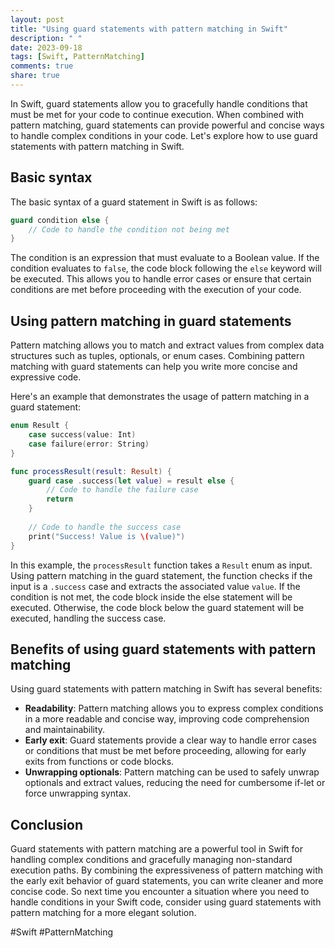 ```yaml
---
layout: post
title: "Using guard statements with pattern matching in Swift"
description: " "
date: 2023-09-18
tags: [Swift, PatternMatching]
comments: true
share: true
---
```


In Swift, guard statements allow you to gracefully handle conditions that must be met for your code to continue execution. When combined with pattern matching, guard statements can provide powerful and concise ways to handle complex conditions in your code. Let's explore how to use guard statements with pattern matching in Swift.

## Basic syntax

The basic syntax of a guard statement in Swift is as follows:

```swift
guard condition else {
    // Code to handle the condition not being met
}
```

The condition is an expression that must evaluate to a Boolean value. If the condition evaluates to `false`, the code block following the `else` keyword will be executed. This allows you to handle error cases or ensure that certain conditions are met before proceeding with the execution of your code.

## Using pattern matching in guard statements

Pattern matching allows you to match and extract values from complex data structures such as tuples, optionals, or enum cases. Combining pattern matching with guard statements can help you write more concise and expressive code.

Here's an example that demonstrates the usage of pattern matching in a guard statement:

```swift
enum Result {
    case success(value: Int)
    case failure(error: String)
}

func processResult(result: Result) {
    guard case .success(let value) = result else {
        // Code to handle the failure case
        return
    }
    
    // Code to handle the success case
    print("Success! Value is \(value)")
}
```

In this example, the `processResult` function takes a `Result` enum as input. Using pattern matching in the guard statement, the function checks if the input is a `.success` case and extracts the associated value `value`. If the condition is not met, the code block inside the else statement will be executed. Otherwise, the code block below the guard statement will be executed, handling the success case.

## Benefits of using guard statements with pattern matching

Using guard statements with pattern matching in Swift has several benefits:

- **Readability**: Pattern matching allows you to express complex conditions in a more readable and concise way, improving code comprehension and maintainability.
- **Early exit**: Guard statements provide a clear way to handle error cases or conditions that must be met before proceeding, allowing for early exits from functions or code blocks.
- **Unwrapping optionals**: Pattern matching can be used to safely unwrap optionals and extract values, reducing the need for cumbersome if-let or force unwrapping syntax.

## Conclusion

Guard statements with pattern matching are a powerful tool in Swift for handling complex conditions and gracefully managing non-standard execution paths. By combining the expressiveness of pattern matching with the early exit behavior of guard statements, you can write cleaner and more concise code. So next time you encounter a situation where you need to handle conditions in your Swift code, consider using guard statements with pattern matching for a more elegant solution.

#Swift #PatternMatching